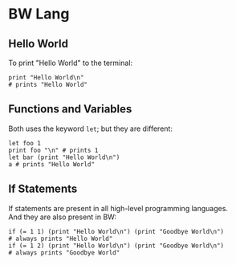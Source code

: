 # BW Lang
## Hello World
To print "Hello World" to the terminal:
```
print "Hello World\n"
# prints "Hello World"
```
## Functions and Variables
Both uses the keyword `let`; but they are different:
```
let foo 1
print foo "\n" # prints 1
let bar (print "Hello World\n")
a # prints "Hello World"
```
## If Statements
If statements are present in all high-level programming languages.\
And they are also present in BW:
```
if (= 1 1) (print "Hello World\n") (print "Goodbye World\n")
# always prints "Hello World"
if (= 1 2) (print "Hello World\n") (print "Goodbye World\n")
# always prints "Goodbye World"
```
